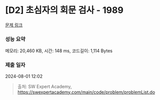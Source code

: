# [D2] 초심자의 회문 검사 - 1989 

[문제 링크](https://swexpertacademy.com/main/code/problem/problemDetail.do?contestProbId=AV5PyTLqAf4DFAUq) 

### 성능 요약

메모리: 20,460 KB, 시간: 148 ms, 코드길이: 1,114 Bytes

### 제출 일자

2024-08-01 12:02



> 출처: SW Expert Academy, https://swexpertacademy.com/main/code/problem/problemList.do